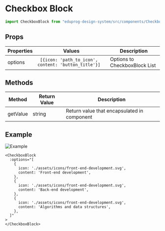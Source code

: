 # Checkbox Block

```js
import CheckboxBlock from "eduprog-design-system/src/components/CheckboxBlock";
```

## Props

| Properties | Values                                            | Description                   |
| ---------- | ------------------------------------------------- | ----------------------------- |
| options    | ``` [{icon: 'path_to_icon', content: 'button_title'}]``` | Options to CheckboxBlock List |

## Methods

| Method   | Return Value | Description                                 |
| -------- | ------------ | ------------------------------------------- |
| getValue | string       | Return value that encapsulated in component |

## Example

![Example](https://i.imgur.com/L5XRGuH.gif)

```vue
<CheckboxBlock
  :options="[
    {
      icon: './assets/icons/front-end-development.svg',
      content: 'Front-end development',
    },
    {
      icon: './assets/icons/front-end-development.svg',
      content: 'Back-end development',
    },
    {
      icon: './assets/icons/front-end-development.svg',
      content: 'Algorithms and data structures',
    },
  ]"
>
</CheckboxBlock>
```
